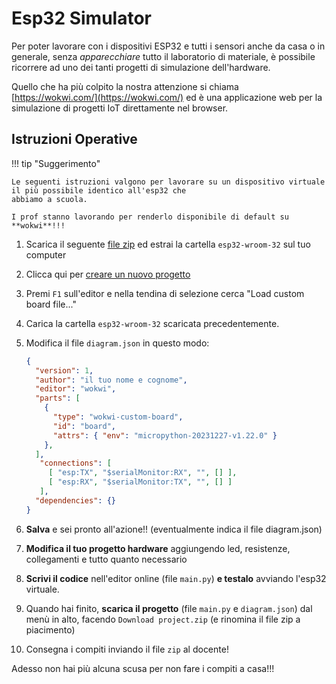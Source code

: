 # Esp32 Simulator

Per poter lavorare con i dispositivi ESP32 e tutti i sensori anche da casa o in generale, senza
*apparecchiare* tutto il laboratorio di materiale, è possibile ricorrere ad uno dei tanti progetti di simulazione
dell'hardware. 

Quello che ha più colpito la nostra attenzione si chiama [https://wokwi.com/](https://wokwi.com/) ed 
è una applicazione web per la simulazione di progetti IoT direttamente nel browser.



## Istruzioni Operative


!!! tip "Suggerimento"

    Le seguenti istruzioni valgono per lavorare su un dispositivo virtuale il più possibile identico all'esp32 che
    abbiamo a scuola.
    
    I prof stanno lavorando per renderlo disponibile di default su **wokwi**!!!


1. Scarica il seguente [file zip](data/esp32-wroom-32.zip) ed estrai la cartella `esp32-wroom-32` sul tuo computer

2. Clicca qui per <a href="https://wokwi.com/projects/new/micropython-esp32" target="_blank">creare un nuovo progetto</a>

3. Premi `F1` sull'editor e nella tendina di selezione cerca "Load custom board file..."

4. Carica la cartella `esp32-wroom-32` scaricata precedentemente.

5. Modifica il file `diagram.json` in questo modo:

    ``` json title="file diagram.json modificato" hl_lines="7"
    {
      "version": 1,
      "author": "il tuo nome e cognome",
      "editor": "wokwi",
      "parts": [
        {
          "type": "wokwi-custom-board",
          "id": "board",
          "attrs": { "env": "micropython-20231227-v1.22.0" }
        },
      ],
       "connections": [
         [ "esp:TX", "$serialMonitor:RX", "", [] ],
         [ "esp:RX", "$serialMonitor:TX", "", [] ]
       ],
      "dependencies": {}
    }
    ```

6. **Salva** e sei pronto all'azione!! (eventualmente indica il file diagram.json)

7. **Modifica il tuo progetto hardware** aggiungendo led, resistenze, collegamenti e tutto quanto necessario

8. **Scrivi il codice** nell'editor online (file `main.py`) **e testalo** avviando l'esp32 virtuale.

9. Quando hai finito, **scarica il progetto** (file `main.py` e `diagram.json`) dal menù in alto, facendo `Download project.zip` (e rinomina il file zip a piacimento)

10. Consegna i compiti inviando il file `zip` al docente!


Adesso non hai più alcuna scusa per non fare i compiti a casa!!!

<br>
<br>
<br>

